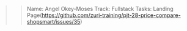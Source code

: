 >>Name: Angel Okey-Moses 
  Track: Fullstack 
  Tasks: Landing Page(https://github.com/zuri-training/pjt-28-price-compare-shopsmart/issues/35)
  
